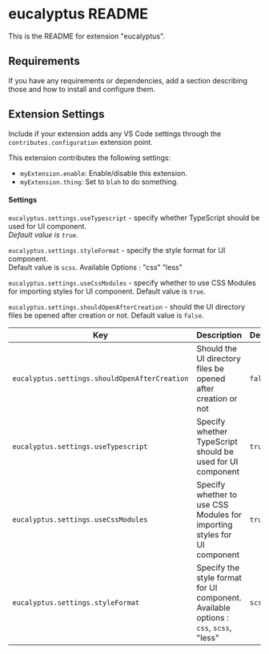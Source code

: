 # eucalyptus README

This is the README for extension "eucalyptus".

## Requirements

If you have any requirements or dependencies, add a section describing those and how to install and configure them.

## Extension Settings

Include if your extension adds any VS Code settings through the `contributes.configuration` extension point.

This extension contributes the following settings:

* `myExtension.enable`: Enable/disable this extension.
* `myExtension.thing`: Set to `blah` to do something.

#### Settings
`eucalyptus.settings.useTypescript` - specify whether TypeScript should be used for UI component.  
_Default value is `true`._

`eucalyptus.settings.styleFormat` - specify the style format for UI component.  
Default value is `scss`.
Available Options : "css" "less"
        
`eucalyptus.settings.useCssModules` - specify whether to use CSS Modules for importing styles for UI component.
Default value is `true`.
        
`eucalyptus.settings.shouldOpenAfterCreation` - should the UI directory files be opened after creation or not.
Default value is `false`.
          
| Key                                           | Description                                                                          | Default |
|-----------------------------------------------|--------------------------------------------------------------------------------------|---------|
| `eucalyptus.settings.shouldOpenAfterCreation` | Should the UI directory files be opened after creation or not                        | `false` |
| `eucalyptus.settings.useTypescript`           | Specify whether TypeScript should be used for UI component                           | `true`  |
| `eucalyptus.settings.useCssModules`           | Specify whether to use CSS Modules for importing styles for UI component             | `true`  |
| `eucalyptus.settings.styleFormat`             | Specify the style format for UI component. Available options : `css`, `scss`, "less" | `scss`  |




